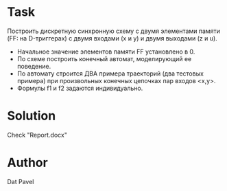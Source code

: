 # Task
Построить дискретную синхронную схему с двумя элементами памяти (FF: на D-триггерах) с двумя входами (х и у) и двумя выходами (z и u). 
* Начальное значение элементов памяти FF установлено в 0. 
* По схеме построить конечный автомат, моделирующий ее поведение.  
* По автомату строится ДВА примера траекторий (два тестовых примера) при произвольных конечных цепочках пар входов <x,y>.
* Формулы f1 и f2 задаются индивидуально. 

# Solution
Check "Report.docx"
# Author
Dat Pavel